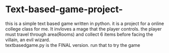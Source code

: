 # Text-based-game-project-
this is a simple text based game written in python. it is a project for a online college class for me. It invloves a mage that the player controls. the player must travel through area(Rooms) and collect 6 items before facing the villain, an evil wizard.  
textbasedgame.py is the FINAL version. run that to try the game
